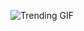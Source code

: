 
<!-- GIF_SECTION -->
![Trending GIF](https://media0.giphy.com/media/v1.Y2lkPThiYjIxNzcyMm5mem8wZ3l6eHpieG1ocjA2azk4bzFuN2hkeDFqNW1lbTk5d2tzbyZlcD12MV9naWZzX3NlYXJjaCZjdD1n/Qek0hd3NUGJPEBvvzK/giphy.gif)
<!-- END_GIF_SECTION -->

